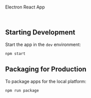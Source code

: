<br>

<p>
  Electron React App
</p>

<br>


## Starting Development

Start the app in the `dev` environment:

```bash
npm start
```

## Packaging for Production

To package apps for the local platform:

```bash
npm run package
```